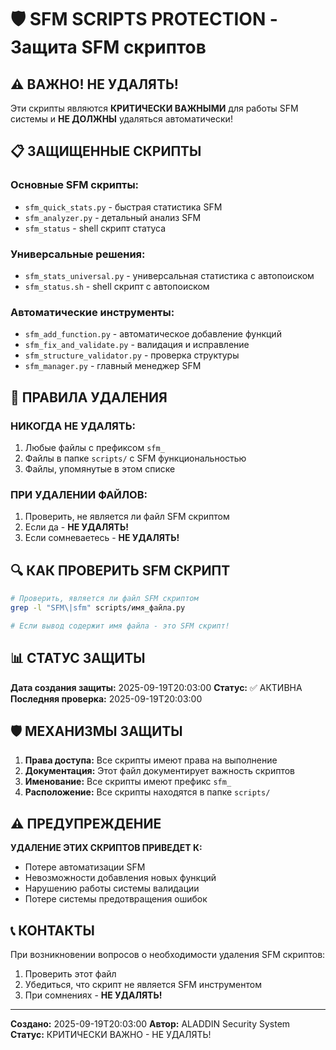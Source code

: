 # 🛡️ SFM SCRIPTS PROTECTION - Защита SFM скриптов

## ⚠️ ВАЖНО! НЕ УДАЛЯТЬ!

Эти скрипты являются **КРИТИЧЕСКИ ВАЖНЫМИ** для работы SFM системы и **НЕ ДОЛЖНЫ** удаляться автоматически!

## 📋 ЗАЩИЩЕННЫЕ СКРИПТЫ

### **Основные SFM скрипты:**
- `sfm_quick_stats.py` - быстрая статистика SFM
- `sfm_analyzer.py` - детальный анализ SFM
- `sfm_status` - shell скрипт статуса

### **Универсальные решения:**
- `sfm_stats_universal.py` - универсальная статистика с автопоиском
- `sfm_status.sh` - shell скрипт с автопоиском

### **Автоматические инструменты:**
- `sfm_add_function.py` - автоматическое добавление функций
- `sfm_fix_and_validate.py` - валидация и исправление
- `sfm_structure_validator.py` - проверка структуры
- `sfm_manager.py` - главный менеджер SFM

## 🚫 ПРАВИЛА УДАЛЕНИЯ

### **НИКОГДА НЕ УДАЛЯТЬ:**
1. Любые файлы с префиксом `sfm_`
2. Файлы в папке `scripts/` с SFM функциональностью
3. Файлы, упомянутые в этом списке

### **ПРИ УДАЛЕНИИ ФАЙЛОВ:**
1. Проверить, не является ли файл SFM скриптом
2. Если да - **НЕ УДАЛЯТЬ!**
3. Если сомневаетесь - **НЕ УДАЛЯТЬ!**

## 🔍 КАК ПРОВЕРИТЬ SFM СКРИПТ

```bash
# Проверить, является ли файл SFM скриптом
grep -l "SFM\|sfm" scripts/имя_файла.py

# Если вывод содержит имя файла - это SFM скрипт!
```

## 📊 СТАТУС ЗАЩИТЫ

**Дата создания защиты:** 2025-09-19T20:03:00
**Статус:** ✅ АКТИВНА
**Последняя проверка:** 2025-09-19T20:03:00

## 🛡️ МЕХАНИЗМЫ ЗАЩИТЫ

1. **Права доступа:** Все скрипты имеют права на выполнение
2. **Документация:** Этот файл документирует важность скриптов
3. **Именование:** Все скрипты имеют префикс `sfm_`
4. **Расположение:** Все скрипты находятся в папке `scripts/`

## ⚠️ ПРЕДУПРЕЖДЕНИЕ

**УДАЛЕНИЕ ЭТИХ СКРИПТОВ ПРИВЕДЕТ К:**
- Потере автоматизации SFM
- Невозможности добавления новых функций
- Нарушению работы системы валидации
- Потере системы предотвращения ошибок

## 📞 КОНТАКТЫ

При возникновении вопросов о необходимости удаления SFM скриптов:
1. Проверить этот файл
2. Убедиться, что скрипт не является SFM инструментом
3. При сомнениях - **НЕ УДАЛЯТЬ!**

---
**Создано:** 2025-09-19T20:03:00
**Автор:** ALADDIN Security System
**Статус:** КРИТИЧЕСКИ ВАЖНО - НЕ УДАЛЯТЬ!